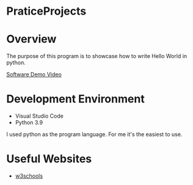 # PraticeProjects

# Overview

The purpose of this program is to showcase how to write Hello World in python.


[Software Demo Video](http://youtube.link.goes.here)

# Development Environment

* Visual Studio Code
* Python 3.9

I used python as the program language. For me it's the easiest to use.

# Useful Websites


* [w3schools](https://www.w3schools.com/python/)

